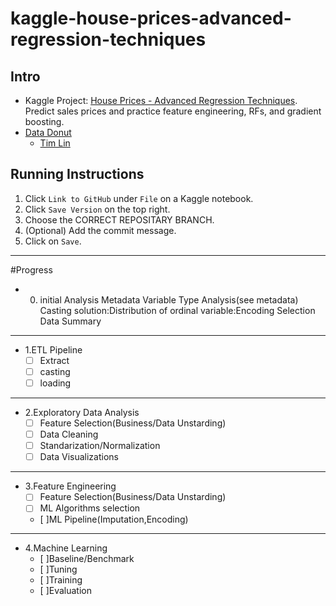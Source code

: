 # kaggle-house-prices-advanced-regression-techniques

## Intro

- Kaggle Project: [House Prices - Advanced Regression Techniques](https://www.kaggle.com/competitions/house-prices-advanced-regression-techniques/overview). Predict sales prices and practice feature engineering, RFs, and gradient boosting.
- [Data Donut](https://discord.gg/7fkzYbDxAh)
  - [Tim Lin](https://github.com/tim82823)
  

## Running Instructions

  1. Click `Link to GitHub` under `File` on a Kaggle notebook.
  2. Click `Save Version` on the top right.
  3. Choose the CORRECT REPOSITARY BRANCH.
  4. (Optional) Add the commit message.
  5. Click on `Save`.

***

#Progress
- 0. initial Analysis
	Metadata
	Variable Type Analysis(see metadata)
	Casting solution:Distribution of ordinal variable:Encoding Selection
	Data Summary
***

- 1.ETL Pipeline
	- [ ] Extract
	- [ ] casting
	- [ ] loading
***

- 2.Exploratory Data Analysis
	- [ ] Feature Selection(Business/Data Unstarding)
	- [ ] Data Cleaning
	- [ ] Standarization/Normalization
	- [ ] Data Visualizations
***

- 3.Feature Engineering
	- [ ] Feature Selection(Business/Data Unstarding)
	- [ ] ML Algorithms selection
	- [ ]ML Pipeline(Imputation,Encoding)

***
- 4.Machine Learning
	- [ ]Baseline/Benchmark
	- [ ]Tuning
	- [ ]Training
	- [ ]Evaluation

	






